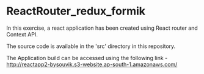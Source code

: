 # ReactRouter_redux_formik

In this exercise, a react application has been created using React router and Context API.

The source code is available in the 'src' directory in this repository.

The Application build can be accessed using the following link - http://reactapp2-bysouvik.s3-website.ap-south-1.amazonaws.com/
